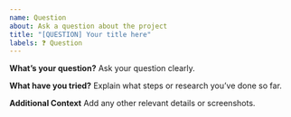 ```yaml
---
name: Question
about: Ask a question about the project
title: "[QUESTION] Your title here"
labels: ❓ Question
---
```


**What’s your question?**
Ask your question clearly.

**What have you tried?**
Explain what steps or research you’ve done so far.

**Additional Context**
Add any other relevant details or screenshots.
